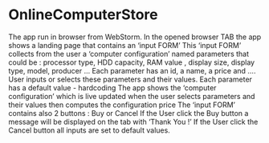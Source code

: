 # OnlineComputerStore

The app run in browser from WebStorm.
In the opened browser TAB the app shows a landing page that contains an ‘input FORM’ 
This ‘input FORM’ collects from the user a ‘computer configuration’ named parameters  that could be : processor type, HDD capacity, RAM value , display size, display type, model, producer …
Each parameter has an id, a name,  a price and ….
User inputs or selects these parameters and their values.
Each parameter has a default value - hardcoding
The app shows  the ‘computer configuration’ which is live updated when the user selects parameters and their values then computes  the configuration price 
The ‘input FORM’ contains also 2 buttons :  Buy or Cancel
If the User click the Buy button a message will be displayed on the tab with ‘Thank You !’
If the User click the Cancel button all inputs are set to default values.
